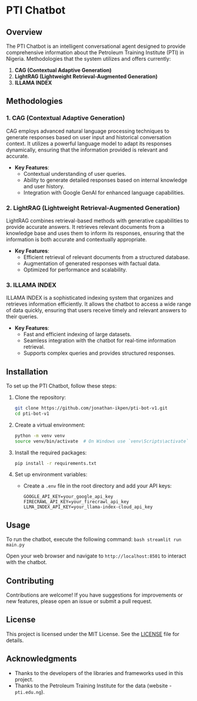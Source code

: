 # PTI Chatbot

## Overview

The PTI Chatbot is an intelligent conversational agent designed to provide comprehensive information about the Petroleum Training Institute (PTI) in Nigeria.
Methodologies that the system utilizes and offers currently:

1. **CAG (Contextual Adaptive Generation)**
2. **LightRAG (Lightweight Retrieval-Augmented Generation)**
3. **ILLAMA INDEX**

## Methodologies

### 1. CAG (Contextual Adaptive Generation)

CAG employs advanced natural language processing techniques to generate responses based on user input and historical conversation context. It utilizes a powerful language model to adapt its responses dynamically, ensuring that the information provided is relevant and accurate.

- **Key Features**:
  - Contextual understanding of user queries.
  - Ability to generate detailed responses based on internal knowledge and user history.
  - Integration with Google GenAI for enhanced language capabilities.

### 2. LightRAG (Lightweight Retrieval-Augmented Generation)

LightRAG combines retrieval-based methods with generative capabilities to provide accurate answers. It retrieves relevant documents from a knowledge base and uses them to inform its responses, ensuring that the information is both accurate and contextually appropriate.

- **Key Features**:
  - Efficient retrieval of relevant documents from a structured database.
  - Augmentation of generated responses with factual data.
  - Optimized for performance and scalability.

### 3. ILLAMA INDEX

ILLAMA INDEX is a sophisticated indexing system that organizes and retrieves information efficiently. It allows the chatbot to access a wide range of data quickly, ensuring that users receive timely and relevant answers to their queries.

- **Key Features**:
  - Fast and efficient indexing of large datasets.
  - Seamless integration with the chatbot for real-time information retrieval.
  - Supports complex queries and provides structured responses.

## Installation

To set up the PTI Chatbot, follow these steps:

1. Clone the repository:
   ```bash
   git clone https://github.com/jonathan-ikpen/pti-bot-v1.git
   cd pti-bot-v1
   ```

2. Create a virtual environment:
   ```bash
   python -m venv venv
   source venv/bin/activate  # On Windows use `venv\Scripts\activate`
   ```

3. Install the required packages:
   ```bash
   pip install -r requirements.txt
   ```

4. Set up environment variables:
   - Create a `.env` file in the root directory and add your API keys:
     ```
     GOOGLE_API_KEY=your_google_api_key
     FIRECRAWL_API_KEY=your_firecrawl_api_key
     LLMA_INDEX_API_KEY=your_llama-index-cloud_api_key
     ```

## Usage

To run the chatbot, execute the following command:
    ```bash
    streamlit run main.py
    ```

Open your web browser and navigate to `http://localhost:8501` to interact with the chatbot.

## Contributing

Contributions are welcome! If you have suggestions for improvements or new features, please open an issue or submit a pull request.

## License

This project is licensed under the MIT License. See the [LICENSE](LICENSE) file for details.

## Acknowledgments

- Thanks to the developers of the libraries and frameworks used in this project.
- Thanks to the Petroleum Training Institute for the data (website - `pti.edu.ng`).
